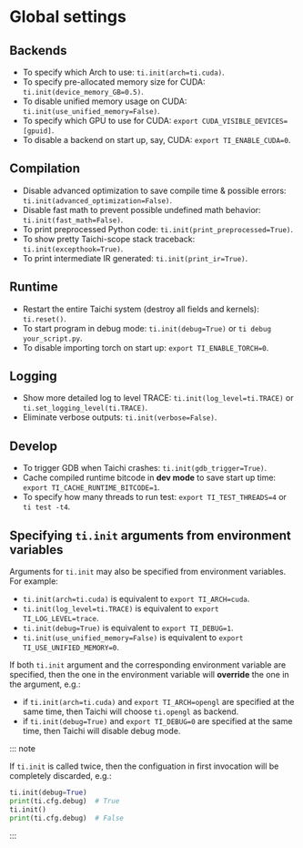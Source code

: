 # Global settings

## Backends

- To specify which Arch to use: `ti.init(arch=ti.cuda)`.
- To specify pre-allocated memory size for CUDA: `ti.init(device_memory_GB=0.5)`.
- To disable unified memory usage on CUDA: `ti.init(use_unified_memory=False)`.
- To specify which GPU to use for CUDA: `export CUDA_VISIBLE_DEVICES=[gpuid]`.
- To disable a backend on start up, say, CUDA: `export TI_ENABLE_CUDA=0`.

## Compilation

- Disable advanced optimization to save compile time & possible errors: `ti.init(advanced_optimization=False)`.
- Disable fast math to prevent possible undefined math behavior: `ti.init(fast_math=False)`.
- To print preprocessed Python code: `ti.init(print_preprocessed=True)`.
- To show pretty Taichi-scope stack traceback: `ti.init(excepthook=True)`.
- To print intermediate IR generated: `ti.init(print_ir=True)`.

## Runtime

- Restart the entire Taichi system (destroy all fields and kernels): `ti.reset()`.
- To start program in debug mode: `ti.init(debug=True)` or `ti debug your_script.py`.
- To disable importing torch on start up: `export TI_ENABLE_TORCH=0`.

## Logging

- Show more detailed log to level TRACE: `ti.init(log_level=ti.TRACE)` or `ti.set_logging_level(ti.TRACE)`.
- Eliminate verbose outputs: `ti.init(verbose=False)`.

## Develop

- To trigger GDB when Taichi crashes: `ti.init(gdb_trigger=True)`.
- Cache compiled runtime bitcode in **dev mode** to save start up time: `export TI_CACHE_RUNTIME_BITCODE=1`.
- To specify how many threads to run test: `export TI_TEST_THREADS=4` or `ti test -t4`.

## Specifying `ti.init` arguments from environment variables

Arguments for `ti.init` may also be specified from environment variables. For example:

- `ti.init(arch=ti.cuda)` is equivalent to `export TI_ARCH=cuda`.
- `ti.init(log_level=ti.TRACE)` is equivalent to `export TI_LOG_LEVEL=trace`.
- `ti.init(debug=True)` is equivalent to `export TI_DEBUG=1`.
- `ti.init(use_unified_memory=False)` is equivalent to `export TI_USE_UNIFIED_MEMORY=0`.

If both `ti.init` argument and the corresponding environment variable are specified, then the one in the environment variable will **override** the one in the argument, e.g.:

- if `ti.init(arch=ti.cuda)` and `export TI_ARCH=opengl` are specified at the same time, then Taichi will choose `ti.opengl` as backend.
- if `ti.init(debug=True)` and `export TI_DEBUG=0` are specified at the same time, then Taichi will disable debug mode.

::: note

If `ti.init` is called twice, then the configuation in first invocation will be completely discarded, e.g.:

```python {1,3}
ti.init(debug=True)
print(ti.cfg.debug)  # True
ti.init()
print(ti.cfg.debug)  # False
```

:::
